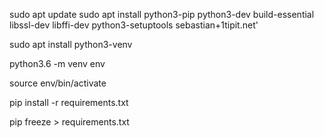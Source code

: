 
sudo apt update
sudo apt install python3-pip python3-dev build-essential libssl-dev libffi-dev python3-setuptools sebastian+1tipit.net'

sudo apt install python3-venv

python3.6 -m venv env

source env/bin/activate

pip install -r requirements.txt 

pip freeze > requirements.txt